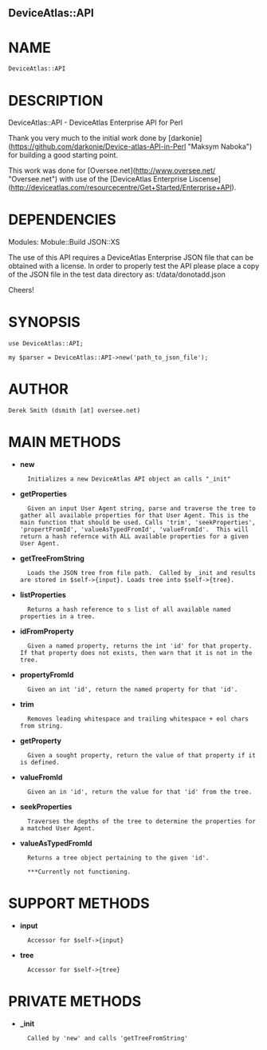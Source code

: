 DeviceAtlas::API
----------------
# NAME

    DeviceAtlas::API

# DESCRIPTION

DeviceAtlas::API - DeviceAtlas Enterprise API for Perl

Thank you very much to the initial work done by \[darkonie\](https://github.com/darkonie/Device-atlas-API-in-Perl "Maksym Naboka") for building a good starting point.

This work was done for \[Oversee.net\](http://www.oversee.net/ "Oversee.net") with use of the \[DeviceAtlas Enterprise Liscense\](http://deviceatlas.com/resourcecentre/Get+Started/Enterprise+API).

# DEPENDENCIES

Modules:
Mobule::Build
JSON::XS

The use of this API requires a DeviceAtlas Enterprise JSON file that can be obtained with a license.  In order to properly test the API please place a copy of the JSON file in the test data directory as: t/data/donotadd.json

Cheers!

# SYNOPSIS

    use DeviceAtlas::API;

    my $parser = DeviceAtlas::API->new('path_to_json_file');

# AUTHOR

    Derek Smith (dsmith [at] oversee.net)

# MAIN METHODS

- __new__

        Initializes a new DeviceAtlas API object an calls "_init"
- __getProperties__

        Given an input User Agent string, parse and traverse the tree to gather all available properties for that User Agent. This is the main function that should be used. Calls 'trim', 'seekProperties', 'propertFromId', 'valueAsTypedFromId', 'valueFromId'.  This will return a hash refernce with ALL available properties for a given User Agent.
- __getTreeFromString__

        Loads the JSON tree from file path.  Called by _init and results are stored in $self->{input}. Loads tree into $self->{tree}.
- __listProperties__

        Returns a hash reference to s list of all available named properties in a tree.
- __idFromProperty__

        Given a named property, returns the int 'id' for that property. If that property does not exists, then warn that it is not in the tree.
- __propertyFromId__

        Given an int 'id', return the named property for that 'id'.
- __trim__

        Removes leading whitespace and trailing whitespace + eol chars from string.
- __getProperty__

        Given a sought property, return the value of that property if it is defined.
- __valueFromId__

        Given an in 'id', return the value for that 'id' from the tree.
- __seekProperties__

        Traverses the depths of the tree to determine the properties for a matched User Agent.
- __valueAsTypedFromId__

        Returns a tree object pertaining to the given 'id'.

        ***Currently not functioning.

# SUPPORT METHODS

- __input__

        Accessor for $self->{input}
- __tree__

        Accessor for $self->{tree}

# PRIVATE METHODS

- __\_init__

        Called by 'new' and calls 'getTreeFromString'


